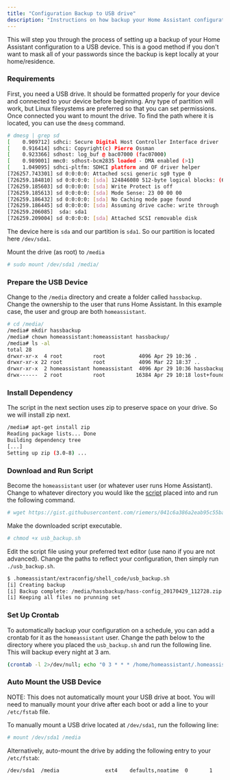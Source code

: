 ```yaml
---
title: "Configuration Backup to USB drive"
description: "Instructions on how backup your Home Assistant configuration to USB drive"
---
```


This will step you through the process of setting up a backup of your Home Assistant configuration to a USB device. This is a good method if you don't want to mask all of your passwords since the backup is kept locally at your home/residence.

### Requirements

First, you need a USB drive. It should be formatted properly for your device and connected to your device before beginning. Any type of partition will work, but Linux filesystems are preferred so that you can set permissions.
Once connected you want to mount the drive. To find the path where it is located, you can use the `dmesg` command. 

```bash
# dmesg | grep sd
[    0.909712] sdhci: Secure Digital Host Controller Interface driver
[    0.916414] sdhci: Copyright(c) Pierre Ossman
[    0.923366] sdhost: log_buf @ bac07000 (fac07000)
[    0.989001] mmc0: sdhost-bcm2835 loaded - DMA enabled (>1)
[    1.049095] sdhci-pltfm: SDHCI platform and OF driver helper
[726257.743301] sd 0:0:0:0: Attached scsi generic sg0 type 0
[726259.184810] sd 0:0:0:0: [sda] 124846080 512-byte logical blocks: (63.9 GB/59.5 GiB)
[726259.185603] sd 0:0:0:0: [sda] Write Protect is off
[726259.185613] sd 0:0:0:0: [sda] Mode Sense: 23 00 00 00
[726259.186432] sd 0:0:0:0: [sda] No Caching mode page found
[726259.186445] sd 0:0:0:0: [sda] Assuming drive cache: write through
[726259.206085]  sda: sda1
[726259.209004] sd 0:0:0:0: [sda] Attached SCSI removable disk
```

The device here is `sda` and our partition is `sda1`. So our partition is located here `/dev/sda1`. 

Mount the drive (as root) to `/media`

```bash
# sudo mount /dev/sda1 /media/
```

### Prepare the USB Device

Change to the `/media` directory and create a folder called `hassbackup`. Change the ownership to the user that runs Home Assistant. In this example case, the user and group are both `homeassistant`.

```bash
# cd /media/
/media# mkdir hassbackup
/media# chown homeassistant:homeassistant hassbackup/
/media# ls -al
total 28
drwxr-xr-x  4 root          root           4096 Apr 29 10:36 .
drwxr-xr-x 22 root          root           4096 Mar 22 18:37 ..
drwxr-xr-x  2 homeassistant homeassistant  4096 Apr 29 10:36 hassbackup
drwx------  2 root          root          16384 Apr 29 10:18 lost+found
```

### Install Dependency

The script in the next section uses zip to preserve space on your drive. So we will install zip next.

```bash
/media# apt-get install zip
Reading package lists... Done
Building dependency tree
[...]
Setting up zip (3.0-8) ...
```

### Download and Run Script

Become the `homeassistant` user (or whatever user runs Home Assistant). Change to whatever directory you would like the [script](https://gist.github.com/riemers/041c6a386a2eab95c55ba3ccaa10e7b0) placed into and run the following command.

```bash
# wget https://gist.githubusercontent.com/riemers/041c6a386a2eab95c55ba3ccaa10e7b0/raw/86727d4e72e9757da4f68f1c9d784720e72d0e99/usb_backup.sh
```

Make the downloaded script executable.

```bash
# chmod +x usb_backup.sh
```

Edit the script file using your preferred text editor (use nano if you are not advanced). Change the paths to reflect your configuration, then simply run `./usb_backup.sh`.

```bash
$ .homeassistant/extraconfig/shell_code/usb_backup.sh
[i] Creating backup
[i] Backup complete: /media/hassbackup/hass-config_20170429_112728.zip
[i] Keeping all files no prunning set
```

### Set Up Crontab

To automatically backup your configuration on a schedule, you can add a crontab for it as the `homeassistant` user.
Change the path below to the directory where you placed the `usb_backup.sh` and run the following line. This will backup every night at 3 am.

```bash
(crontab -l 2>/dev/null; echo "0 3 * * * /home/homeassistant/.homeassistant/extraconfig/shell_code/usb_backup.sh") | crontab -
```

### Auto Mount the USB Device

NOTE: This does not automatically mount your USB drive at boot. You will need to manually mount your drive after each boot or add a line to your `/etc/fstab` file.

To manually mount a USB drive located at `/dev/sda1`, run the following line: 

```bash
# mount /dev/sda1 /media
```

Alternatively, auto-mount the drive by adding the following entry to your `/etc/fstab`:

```text
/dev/sda1  /media               ext4    defaults,noatime  0       1
```
